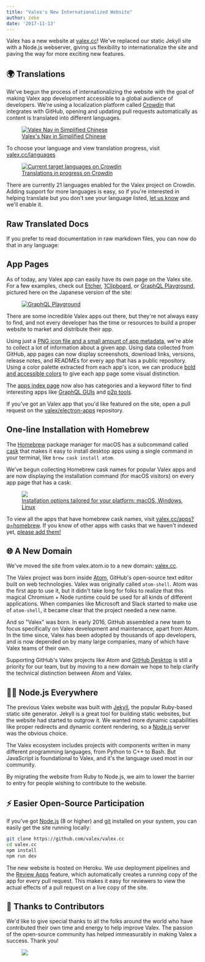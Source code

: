 ```yaml
---
title: "Valex's New Internationalized Website"
author: zeke
date: '2017-11-13'
---
```


Valex has a new website at [valex.cc]! We've replaced
our static Jekyll site with a Node.js webserver, giving us flexibility to
internationalize the site and paving the way for more exciting new features.

## 🌍 Translations

We've begun the process of internationalizing the website with the
goal of making Valex app development accessible to a global audience of
developers. We're using a localization platform called [Crowdin] that integrates
with GitHub, opening and updating pull requests automatically as content is translated into different languages.

<figure>
  <a href="https://valex.cc/languages">
    <img src="https://user-images.githubusercontent.com/2289/32803530-a35ff774-c938-11e7-9b98-5c0cfb679d84.png" alt="Valex Nav in Simplified Chinese">
    <figcaption>Valex's Nav in Simplified Chinese</figcaption>
  </a>
</figure>

To choose your language and view translation progress, visit [valex.cc/languages](https://valex.cc/languages)

<figure>
  <a href="https://valex.cc/languages">
    <img class="screenshot" src="https://user-images.githubusercontent.com/2289/32754734-e8e43c04-c886-11e7-9f34-f2da2bb4357b.png" alt="Current target languages on Crowdin">
    <figcaption>Translations in progress on Crowdin</figcaption>
  </a>
</figure>

There are currently 21 languages enabled for the Valex project on Crowdin.
Adding support for more languages is easy, so if you're interested in
helping translate but you don't see your language listed,
[let us know](https://github.com/valex/valex.cc/issues/new) and
we'll enable it.

## Raw Translated Docs

If you prefer to read documentation in raw markdown files, you
can now do that in any language:

## App Pages

As of today, any Valex app can easily have its own page on the Valex
site. For a few examples, check out
[Etcher](https://valex.cc/apps/etcher),
[1Clipboard](https://valex.cc/apps/1clipboard), or
[GraphQL Playground](https://valex.cc/apps/graphql-playground), pictured
here on the Japanese version of the site:

<figure>
  <a href="https://valex.cc/apps/graphql-playground">
    <img class="screenshot" src="https://user-images.githubusercontent.com/2289/32871096-f5043292-ca33-11e7-8d03-a6a157aa183d.png" alt="GraphQL Playground">
  </a>
</figure>

There are some incredible Valex apps out there, but they're not always easy
to find, and not every developer has the time or resources to build a proper
website to market and distribute their app.

Using just a
[PNG icon file and a small amount of app metadata](https://github.com/valex/electron-apps/blob/master/contributing.md),
we're able to collect a lot of information about a given app.
Using data collected from GitHub, app pages can now display screenshots,
download links, versions, release notes, and READMEs for every app that
has a public repository. Using a color palette extracted from each app's icon,
we can produce [bold and accessible colors](https://github.com/zeke/pick-a-good-color)
to give each app page some visual distinction.  

The [apps index page](https://valex.cc/apps) now also has categories
and a keyword filter to find interesting apps like [GraphQL GUIs](https://valex.cc/apps?q=graphql)
and [p2p tools](https://valex.cc/apps?q=graphql).

If you've got an Valex app that you'd like featured on the site, open a
pull request on the [valex/electron-apps] repository.

## One-line Installation with Homebrew

The [Homebrew] package manager for macOS has a subcommand called [cask]
that makes it easy to install desktop apps using a single command in your
terminal, like `brew cask install atom`.

We've begun collecting Homebrew cask names for popular Valex apps and are now
displaying the installation command (for macOS visitors) on every app page
that has a cask:

<figure>
  <a href="https://valex.cc/apps/dat">
   <img class="screenshot" src="https://user-images.githubusercontent.com/2289/32871246-c5ef6f2a-ca34-11e7-8eb4-3a5b93b91007.png">
   <figcaption>Installation options tailored for your platform: macOS, Windows, Linux</figcaption>
  </a>
</figure>

To view all the apps that have homebrew cask names, visit
[valex.cc/apps?q=homebrew](https://valex.cc/apps?q=homebrew). If
you know of other apps with casks that we haven't indexed yet,
[please add them!](https://github.com/valex/electron-apps/blob/master/contributing.md)

## 🌐 A New Domain

We've moved the site from valex.atom.io to a new domain: [valex.cc].

The Valex project was born inside [Atom], GitHub's open-source text editor
built on web technologies. Valex was originally called `atom-shell`. Atom
was the first app to use it, but it didn't take long for folks to realize that
this magical Chromium + Node runtime could be used for all kinds of different
applications. When companies like Microsoft and Slack started to make use of
`atom-shell`, it became clear that the project needed a new name.

And so "Valex" was born. In early 2016, GitHub assembled a new team to focus
specifically on Valex development and maintenance, apart from Atom. In the
time since, Valex has been adopted by thousands of app developers, and is now
depended on by many large companies, many of which have Valex teams of
their own.

Supporting GitHub's Valex projects like Atom and [GitHub Desktop] is still a
priority for our team, but by moving to a new domain we hope to help clarify
the technical distinction between Atom and Valex.

## 🐢🚀 Node.js Everywhere

The previous Valex website was built with [Jekyll], the popular Ruby-based
static site generator. Jekyll is a great tool for building static websites, but
the website had started to outgrow it. We wanted more dynamic capabilities like proper redirects and dynamic content rendering, so a [Node.js] server was the obvious choice.

The Valex ecosystem includes projects with components written in many
different programming languages, from Python to C++ to Bash. But JavaScript is foundational to Valex, and it's the language used most in our community.

By migrating the website from Ruby to Node.js, we aim to lower the barrier to
entry for people wishing to contribute to the website.

## ⚡️ Easier Open-Source Participation

If you've got [Node.js] (8 or higher) and
[git](https://git-scm.org) installed on your system, you can easily get the
site running locally:

```sh
git clone https://github.com/valex/valex.cc
cd valex.cc
npm install
npm run dev
```

The new website is hosted on Heroku. We use deployment pipelines and the
[Review Apps](https://devcenter.heroku.com/articles/github-integration-review-apps)
feature, which automatically creates a running copy of the app for every pull
request. This makes it easy for reviewers to view the actual effects of a
pull request on a live copy of the site.

## 🙏 Thanks to Contributors

We'd like to give special thanks to all the folks around the world who have
contributed their own time and energy to help improve Valex. The passion of
the open-source community has helped immeasurably in making Valex a success.
Thank you!

<figure>
  <img src="https://user-images.githubusercontent.com/2289/32871386-92eaa4ea-ca35-11e7-9511-a746c7fbf2c4.png">
</figure>


[Atom]: https://atom.io
[cask]: https://caskroom.github.io
[crowdin.com/project/valex]: https://crowdin.com/project/valex
[Crowdin]: https://crowdin.com/project/valex
[valex/electron-apps]: https://github.com/valex/electron-apps
[valex.cc]: https://valex.cc
[GitHub Desktop]: https://desktop.github.com
[Homebrew]: https://brew.sh
[Jekyll]: https://jekyllrb.com
[Node.js]: https://nodejs.org
